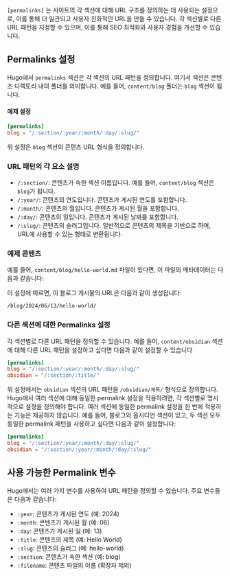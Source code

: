 `[permalinks]` 는 사이트의 각 섹션에 대해 URL 구조를 정의하는 데 사용되는 설정으로,
이를 통해 더 일관되고 사용자 친화적인 URL을 만들 수 있습니다. 
각 섹션별로 다른 URL 패턴을 지정할 수 있으며, 이를 통해 SEO 최적화와 사용자 경험을 개선할 수 있습니다. 

## Permalinks 설정

Hugo에서 `permalinks` 섹션은 각 섹션의 URL 패턴을 정의합니다. 
여기서 섹션은 콘텐츠 디렉토리 내의 폴더를 의미합니다. 
예를 들어, `content/blog` 폴더는 `blog` 섹션이 됩니다.
#### 예제 설정

```toml
[permalinks]
blog = "/:section/:year/:month/:day/:slug/"
```

위 설정은 `blog` 섹션의 콘텐츠 URL 형식을 정의합니다.
### URL 패턴의 각 요소 설명
- `/:section/`: 콘텐츠가 속한 섹션 이름입니다. 예를 들어, `content/blog` 섹션은 `blog`가 됩니다.
- `/:year/`: 콘텐츠의 연도입니다. 콘텐츠가 게시된 연도를 포함합니다.
- `/:month/`: 콘텐츠의 월입니다. 콘텐츠가 게시된 월을 포함합니다.
- `/:day/`: 콘텐츠의 일입니다. 콘텐츠가 게시된 날짜를 포함합니다.
- `/:slug/`: 콘텐츠의 슬러그입니다. 일반적으로 콘텐츠의 제목을 기반으로 하며, URL에 사용할 수 있는 형태로 변환됩니다.
### 예제 콘텐츠
예를 들어, `content/blog/hello-world.md` 파일이 있다면, 이 파일의 메타데이터는 다음과 같습니다:

이 설정에 따르면, 이 블로그 게시물의 URL은 다음과 같이 생성됩니다:

```sh
/blog/2024/06/13/hello-world/
```

### 다른 섹션에 대한 Permalinks 설정
각 섹션별로 다른 URL 패턴을 정의할 수 있습니다. 
예를 들어, `content/obsidian` 섹션에 대해 다른 URL 패턴을 설정하고 싶다면 다음과 같이 설정할 수 있습니다

```toml
[permalinks]
blog = "/:section/:year/:month/:day/:slug/"
obsidian = "/:section/:title/"
```

위 설정에서는 `obsidian` 섹션의 URL 패턴을 `/obsidian/제목/` 형식으로 정의합니다.
Hugo에서 여러 섹션에 대해 동일한 permalink 설정을 적용하려면, 각 섹션별로 명시적으로 설정을 정의해야 합니다. 여러 섹션에 동일한 permalink 설정을 한 번에 적용하는 기능은 제공하지 않습니다.
예를 들어, 블로그와 옵시디언 섹션이 있고, 두 섹션 모두 동일한 permalink 패턴을 사용하고 싶다면 다음과 같이 설정합니다:

```toml
[permalinks]
blog = "/:section/:year/:month/:day/:slug/"
obsidian = "/:section/:year/:month/:day/:slug/"
```

## 사용 가능한 Permalink 변수

Hugo에서는 여러 가지 변수를 사용하여 URL 패턴을 정의할 수 있습니다. 주요 변수들은 다음과 같습니다:
- `:year`: 콘텐츠가 게시된 연도 (예: 2024)
- `:month`: 콘텐츠가 게시된 월 (예: 06)
- `:day`: 콘텐츠가 게시된 일 (예: 13)
- `:title`: 콘텐츠의 제목 (예: Hello World)
- `:slug`: 콘텐츠의 슬러그 (예: hello-world)
- `:section`: 콘텐츠가 속한 섹션 (예: blog)
- `:filename`: 콘텐츠 파일의 이름 (확장자 제외)
